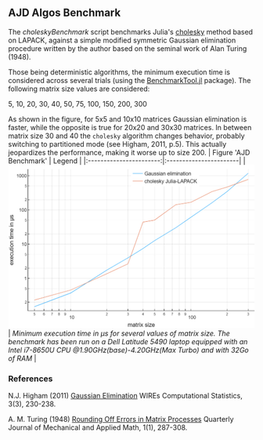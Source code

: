 ## AJD Algos Benchmark

The *choleskyBenchmark* script benchmarks Julia's [cholesky](https://docs.julialang.org/en/v1/stdlib/LinearAlgebra/#LinearAlgebra.cholesky) method based on LAPACK, against a simple modified symmetric Gaussian elimination procedure written by the author
based on the seminal work of Alan Turing (1948).

Those being deterministic algorithms, the minimum execution time
is considered across several trials (using the [BenchmarkTool.jl](https://github.com/JuliaCI/BenchmarkTools.jl) package).
The following matrix size values are considered:

5, 10, 20, 30, 40, 50, 75, 100, 150, 200, 300

As shown in the figure, for 5x5 and 10x10 matrices Gaussian elimination is faster, while the opposite
is true for 20x20 and 30x30 matrices.
In between matrix size 30 and 40 the `cholesky`
algorithm changes behavior, probably switching to partitioned mode (see Higham, 2011, p.5). This actually jeopardizes the performance, making it worse up to size 200.
| Figure 'AJD Benchmark'  |  Legend                |
|:-----------------------:|:-----------------------|
| ![](Figure1.png) | *Minimum execution time in μs for several values of matrix size. The benchmark has been run on a Dell Latitude 5490 laptop equipped with an Intel i7-8650U CPU @1.90GHz(base)-4.20GHz(Max Turbo) and with 32Go of RAM*  |

### References

N.J. Higham (2011)
[Gaussian Elimination](http://eprints.maths.manchester.ac.uk/1579/1/lu5a.pdf)
WIREs Computational Statistics, 3(3), 230-238.

A. M. Turing (1948)
[Rounding Off Errors in Matrix Processes](shorturl.at/imGVX)
Quarterly Journal of Mechanical and Applied Math, 1(1), 287-308.
